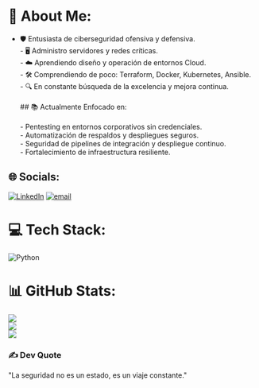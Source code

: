 # 💫 About Me:
- 🛡️ Entusiasta de ciberseguridad ofensiva y defensiva.<br>- 🖥️ Administro servidores y redes críticas.<br>- ☁️ Aprendiendo diseño y operación de entornos Cloud.<br>- 🛠️ Comprendiendo de poco: Terraform, Docker, Kubernetes, Ansible.<br>- 🔍 En constante búsqueda de la excelencia y mejora continua.<br><br>## 📚 Actualmente Enfocado en:<br><br>- Pentesting en entornos corporativos sin credenciales.<br>- Automatización de respaldos y despliegues seguros.<br>- Seguridad de pipelines de integración y despliegue continuo.<br>- Fortalecimiento de infraestructura resiliente.


## 🌐 Socials:
[![LinkedIn](https://img.shields.io/badge/LinkedIn-%230077B5.svg?logo=linkedin&logoColor=white)](https://linkedin.com/in/https://www.linkedin.com/in/augusto-pfeifer-fuentes/) [![email](https://img.shields.io/badge/Email-D14836?logo=gmail&logoColor=white)](mailto:augustopfeifer.f@gmail.com) 

# 💻 Tech Stack:
![Python](https://img.shields.io/badge/python-3670A0?style=for-the-badge&logo=python&logoColor=ffdd54)
# 📊 GitHub Stats:
![](https://github-readme-stats.vercel.app/api?username=MisterPoteito&theme=shadow_green&hide_border=true&include_all_commits=false&count_private=false)<br/>
![](https://nirzak-streak-stats.vercel.app/?user=MisterPoteito&theme=shadow_green&hide_border=true)<br/>
![](https://github-readme-stats.vercel.app/api/top-langs/?username=MisterPoteito&theme=shadow_green&hide_border=true&include_all_commits=false&count_private=false&layout=compact)

### ✍️ Dev Quote
"La seguridad no es un estado, es un viaje constante."

